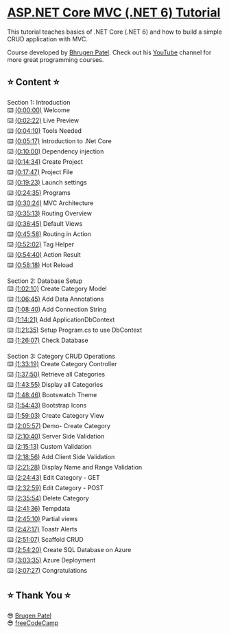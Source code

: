 # [ASP.NET Core MVC (.NET 6) Tutorial](https://www.youtube.com/watch?v=hZ1DASYd9rk)

This tutorial teaches basics of .NET Core (.NET 6) and how to build a simple CRUD application with MVC. 

Course developed by [Bhrugen Patel](https://github.com/bhrugen). Check out his [YouTube](https://dotnetmastery.com/) channel for more great programming courses.

## ⭐ Content ⭐️

Section 1: Introduction<br/>
⌨️ [(0:00:00)](https://www.youtube.com/watch?v=hZ1DASYd9rk&t=0s) Welcome<br/>
⌨️ [(0:02:22)](https://www.youtube.com/watch?v=hZ1DASYd9rk&t=142s) Live Preview<br/>
⌨️ [(0:04:10)](https://www.youtube.com/watch?v=hZ1DASYd9rk&t=250s) Tools Needed<br/>
⌨️ [(0:05:17)](https://www.youtube.com/watch?v=hZ1DASYd9rk&t=317s) Introduction to .Net Core<br/>
⌨️ [(0:10:00)](https://www.youtube.com/watch?v=hZ1DASYd9rk&t=600s) Dependency injection<br/>
⌨️ [(0:14:34)](https://www.youtube.com/watch?v=hZ1DASYd9rk&t=874s) Create Project<br/>
⌨️ [(0:17:47)](https://www.youtube.com/watch?v=hZ1DASYd9rk&t=1067s) Project File<br/>
⌨️ [(0:19:23)](https://www.youtube.com/watch?v=hZ1DASYd9rk&t=1163s) Launch settings<br/>
⌨️ [(0:24:35)](https://www.youtube.com/watch?v=hZ1DASYd9rk&t=1475s) Programs<br/>
⌨️ [(0:30:24)](https://www.youtube.com/watch?v=hZ1DASYd9rk&t=1824s) MVC Architecture<br/>
⌨️ [(0:35:13)](https://www.youtube.com/watch?v=hZ1DASYd9rk&t=2113s) Routing Overview<br/>
⌨️ [(0:36:45)](https://www.youtube.com/watch?v=hZ1DASYd9rk&t=2205s) Default Views<br/>
⌨️ [(0:45:58)](https://www.youtube.com/watch?v=hZ1DASYd9rk&t=2758s) Routing in Action<br/>
⌨️ [(0:52:02)](https://www.youtube.com/watch?v=hZ1DASYd9rk&t=3122s) Tag Helper<br/>
⌨️ [(0:54:40)](https://www.youtube.com/watch?v=hZ1DASYd9rk&t=3280s) Action Result<br/>
⌨️ [(0:58:18)](https://www.youtube.com/watch?v=hZ1DASYd9rk&t=3498s) Hot Reload<br/>

Section 2: Database Setup<br/>
⌨️ [(1:02:10)](https://www.youtube.com/watch?v=hZ1DASYd9rk&t=3730s) Create Category Model<br/>
⌨️ [(1:06:45)](https://www.youtube.com/watch?v=hZ1DASYd9rk&t=4005s) Add Data Annotations<br/>
⌨️ [(1:08:40)](https://www.youtube.com/watch?v=hZ1DASYd9rk&t=4120s) Add Connection String<br/>
⌨️ [(1:14:21)](https://www.youtube.com/watch?v=hZ1DASYd9rk&t=4461s) Add ApplicationDbContext<br/>
⌨️ [(1:21:35)](https://www.youtube.com/watch?v=hZ1DASYd9rk&t=4895s) Setup Program.cs to use DbContext<br/>
⌨️ [(1:26:07)](https://www.youtube.com/watch?v=hZ1DASYd9rk&t=5167s) Check Database<br/>

Section 3: Category CRUD Operations<br/>
⌨️ [(1:33:19)](https://www.youtube.com/watch?v=hZ1DASYd9rk&t=5599s) Create Category Controller<br/>
⌨️ [(1:37:50)](https://www.youtube.com/watch?v=hZ1DASYd9rk&t=5870s) Retrieve all Categories<br/> 
⌨️ [(1:43:55)](https://www.youtube.com/watch?v=hZ1DASYd9rk&t=6235s) Display all Categories<br/>
⌨️ [(1:48:46)](https://www.youtube.com/watch?v=hZ1DASYd9rk&t=6526s) Bootswatch Theme<br/>
⌨️ [(1:54:43)](https://www.youtube.com/watch?v=hZ1DASYd9rk&t=6883s) Bootstrap Icons<br/>
⌨️ [(1:59:03)](https://www.youtube.com/watch?v=hZ1DASYd9rk&t=7143s) Create Category View<br/>
⌨️ [(2:05:57)](https://www.youtube.com/watch?v=hZ1DASYd9rk&t=7557s) Demo- Create Category<br/> 
⌨️ [(2:10:40)](https://www.youtube.com/watch?v=hZ1DASYd9rk&t=7840s) Server Side Validation<br/>
⌨️ [(2:15:13)](https://www.youtube.com/watch?v=hZ1DASYd9rk&t=8113s) Custom Validation<br/>
⌨️ [(2:18:56)](https://www.youtube.com/watch?v=hZ1DASYd9rk&t=8336s) Add Client Side Validation<br/>
⌨️ [(2:21:28)](https://www.youtube.com/watch?v=hZ1DASYd9rk&t=8488s) Display Name and Range Validation<br/>
⌨️ [(2:24:43)](https://www.youtube.com/watch?v=hZ1DASYd9rk&t=8683s) Edit Category - GET<br/>
⌨️ [(2:32:59)](https://www.youtube.com/watch?v=hZ1DASYd9rk&t=9179s) Edit Category - POST<br/>
⌨️ [(2:35:54)](https://www.youtube.com/watch?v=hZ1DASYd9rk&t=9354s) Delete Category<br/>
⌨️ [(2:41:36)](https://www.youtube.com/watch?v=hZ1DASYd9rk&t=9696s) Tempdata<br/>
⌨️ [(2:45:10)](https://www.youtube.com/watch?v=hZ1DASYd9rk&t=9910s) Partial views<br/>
⌨️ [(2:47:17)](https://www.youtube.com/watch?v=hZ1DASYd9rk&t=10037s) Toastr Alerts<br/> 
⌨️ [(2:51:07)](https://www.youtube.com/watch?v=hZ1DASYd9rk&t=10267s) Scaffold CRUD<br/>
⌨️ [(2:54:20)](https://www.youtube.com/watch?v=hZ1DASYd9rk&t=10460s) Create SQL Database on Azure<br/>
⌨️ [(3:03:35)](https://www.youtube.com/watch?v=hZ1DASYd9rk&t=11015s) Azure Deployment<br/>
⌨️ [(3:07:27)](https://www.youtube.com/watch?v=hZ1DASYd9rk&t=11247s) Congratulations<br/>

## ⭐ Thank You ⭐️
😎 [Brugen Patel](https://www.dotnetmastery.com/)<br/>
😎 [freeCodeCamp](https://twitter.com/freeCodeCamp)
